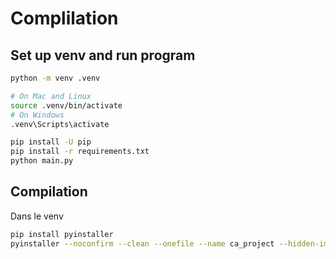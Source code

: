 # Complilation

## Set up venv and run program
```bash
python -m venv .venv

# On Mac and Linux
source .venv/bin/activate
# On Windows
.venv\Scripts\activate

pip install -U pip
pip install -r requirements.txt
python main.py
```

## Compilation
Dans le venv
```bash
pip install pyinstaller
pyinstaller --noconfirm --clean --onefile --name ca_project --hidden-import PyQt6.QtCore --hidden-import PyQt6.QtGui --hidden-import PyQt6.QtWidgets --collect-all PyQt6 --collect-all pandas --collect-all openpyxl main.py
```
